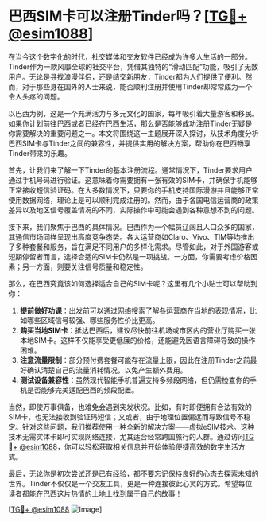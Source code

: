 # 巴西SIM卡可以注册Tinder吗？[[TG💪+ @esim1088](https://t.me/s/esim1088)]

在当今这个数字化的时代，社交媒体和交友软件已经成为许多人生活的一部分。Tinder作为一款风靡全球的社交平台，凭借其独特的“滑动匹配”功能，吸引了无数用户。无论是寻找浪漫伴侣，还是结交新朋友，Tinder都为人们提供了便利。然而，对于那些身在国外的人士来说，能否顺利注册并使用Tinder却常常成为一个令人头疼的问题。

以巴西为例，这是一个充满活力与多元文化的国家，每年吸引着大量游客和移民。如果你计划前往巴西或者已经在巴西生活，那么是否能够成功注册Tinder无疑是你需要解决的重要问题之一。本文将围绕这一主题展开深入探讨，从技术角度分析巴西SIM卡与Tinder之间的兼容性，并提供实用的解决方案，帮助你在巴西畅享Tinder带来的乐趣。

首先，让我们来了解一下Tinder的基本注册流程。通常情况下，Tinder要求用户通过手机号码进行验证。这意味着你需要拥有一张有效的SIM卡，并确保手机能够正常接收短信验证码。在大多数情况下，只要你的手机支持国际漫游并且能够正常使用数据网络，理论上是可以顺利完成注册的。然而，由于各国电信运营商的政策差异以及地区信号覆盖情况的不同，实际操作中可能会遇到各种意想不到的问题。

接下来，我们聚焦于巴西的具体情况。巴西作为一个幅员辽阔且人口众多的国家，其通信市场同样呈现出高度竞争态势。各大运营商如Claro、Vivo、TIM等均推出了多种套餐和服务，旨在满足不同用户的多样化需求。尽管如此，对于外国游客或短期停留者而言，选择合适的SIM卡仍然是一项挑战。一方面，你需要考虑价格因素；另一方面，则要关注信号质量和稳定性。

那么，在巴西究竟该如何选择适合自己的SIM卡呢？这里有几个小贴士可以帮助到你：

1. **提前做好功课**：出发前可以通过网络搜索了解各运营商在当地的表现情况，比如哪些区域信号较强、哪些服务性价比更高。
2. **购买当地SIM卡**：抵达巴西后，建议尽快前往机场或市区内的营业厅购买一张本地SIM卡。这样不仅能享受更低廉的价格，还能避免因语言障碍导致的操作困难。
3. **注意流量限制**：部分预付费套餐可能存在流量上限，因此在注册Tinder之前最好确认清楚自己的流量消耗情况，以免产生额外费用。
4. **测试设备兼容性**：虽然现代智能手机普遍支持多频段网络，但仍需检查你的手机是否能够完美适配巴西的频段配置。

当然，即使万事俱备，也难免会遇到突发状况。比如，有时即便拥有合法有效的SIM卡，也无法接收到验证码短信；又或者，由于地理位置偏远而导致信号不稳定。针对这些问题，我们推荐使用一种全新的解决方案——虚拟eSIM技术。这种技术无需实体卡即可实现网络连接，尤其适合经常跨国旅行的人群。通过访问[TG💪+ @esim1088](https://t.me/s/esim1088)，你可以轻松获取相关信息并开始体验便捷高效的数字生活方式。

最后，无论你是初次尝试还是已有经验，都不要忘记保持良好的心态去探索未知的世界。Tinder不仅仅是一个交友工具，更是一种连接彼此心灵的方式。希望每位读者都能在巴西这片热情的土地上找到属于自己的故事！

[[TG💪+ @esim1088](https://t.me/s/esim1088) ![Image](https://i.postimg.cc/4NQfJmqS/Snipaste-2025-05-13-00-14-12.png)]